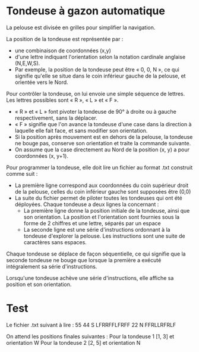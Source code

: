 # Tondeuse à gazon automatique

La pelouse est divisée en grilles pour simplifier la navigation.

La position de la tondeuse est représentée par :
- une combinaison de coordonnées (x,y)
- d'une lettre indiquant l'orientation selon la notation cardinale anglaise (N,E,W,S).
- Par exemple, la position de la tondeuse peut être « 0, 0, N », ce qui signifie qu'elle se
situe dans le coin inférieur gauche de la pelouse, et orientée vers le Nord.

Pour contrôler la tondeuse, on lui envoie une simple séquence de lettres. Les lettres possibles
sont « R », « L » et « F ».
- « R » et « L » font pivoter la tondeuse de 90° à droite ou à gauche respectivement, sans
la déplacer.
- « F » signifie que l'on avance la tondeuse d'une case dans la direction à laquelle elle fait
face, et sans modifier son orientation.
- Si la position après mouvement est en dehors de la pelouse, la tondeuse ne bouge pas,
conserve son orientation et traite la commande suivante.
- On assume que la case directement au Nord de la position (x, y) a pour coordonnées (x,
y+1).

Pour programmer la tondeuse, elle doit lire un fichier au format .txt construit comme suit :
- La première ligne correspond aux coordonnées du coin supérieur droit de la pelouse,
celles du coin inférieur gauche sont supposées être (0,0)
- La suite du fichier permet de piloter toutes les tondeuses qui ont été déployées. Chaque
tondeuse a deux lignes la concernant :
  - La première ligne donne la position initiale de la tondeuse, ainsi que son
orientation. La position et l'orientation sont fournies sous la forme de 2 chiffres et
une lettre, séparés par un espace
  - La seconde ligne est une série d'instructions ordonnant à la tondeuse d'explorer
la pelouse. Les instructions sont une suite de caractères sans espaces.

Chaque tondeuse se déplace de façon séquentielle, ce qui signifie que la seconde tondeuse ne
bouge que lorsque la première a exécuté intégralement sa série d'instructions.

Lorsqu'une tondeuse achève une série d'instructions, elle affiche sa position et son orientation.

# Test
Le fichier .txt suivant à lire :
55
44 S
LFRRFFLFRFF
22 N
FFRLLRFRLF

On attend les positions finales suivantes :
Pour la tondeuse 1 [1, 3] et orientation W
Pour la tondeuse 2 [2, 5] et orientation N